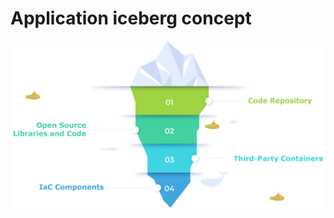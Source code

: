 # Application iceberg concept

![Application iceberg concept](../99_assets/images/application-iceberg-concept.png)